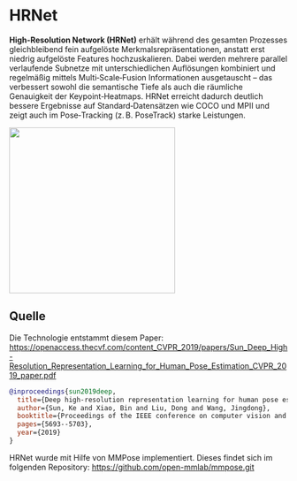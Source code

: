 # HRNet
**High‑Resolution Network (HRNet)** erhält während des gesamten Prozesses gleichbleibend fein aufgelöste Merkmalsrepräsentationen, anstatt erst niedrig aufgelöste Features hochzuskalieren. Dabei werden mehrere parallel verlaufende Subnetze mit unterschiedlichen Auflösungen kombiniert und regelmäßig mittels Multi‑Scale‑Fusion Informationen ausgetauscht – das verbessert sowohl die semantische Tiefe als auch die räumliche Genauigkeit der Keypoint‑Heatmaps. HRNet erreicht dadurch deutlich bessere Ergebnisse auf Standard‑Datensätzen wie COCO und MPII und zeigt auch im Pose‑Tracking (z. B. PoseTrack) starke Leistungen.

<img src="./demo.gif" height="300px" />

## Quelle
Die Technologie entstammt diesem Paper:
https://openaccess.thecvf.com/content_CVPR_2019/papers/Sun_Deep_High-Resolution_Representation_Learning_for_Human_Pose_Estimation_CVPR_2019_paper.pdf
```bibtex
@inproceedings{sun2019deep,
  title={Deep high-resolution representation learning for human pose estimation},
  author={Sun, Ke and Xiao, Bin and Liu, Dong and Wang, Jingdong},
  booktitle={Proceedings of the IEEE conference on computer vision and pattern recognition},
  pages={5693--5703},
  year={2019}
}
```

HRNet wurde mit Hilfe von MMPose implementiert. Dieses findet sich im folgenden Repository:
https://github.com/open-mmlab/mmpose.git